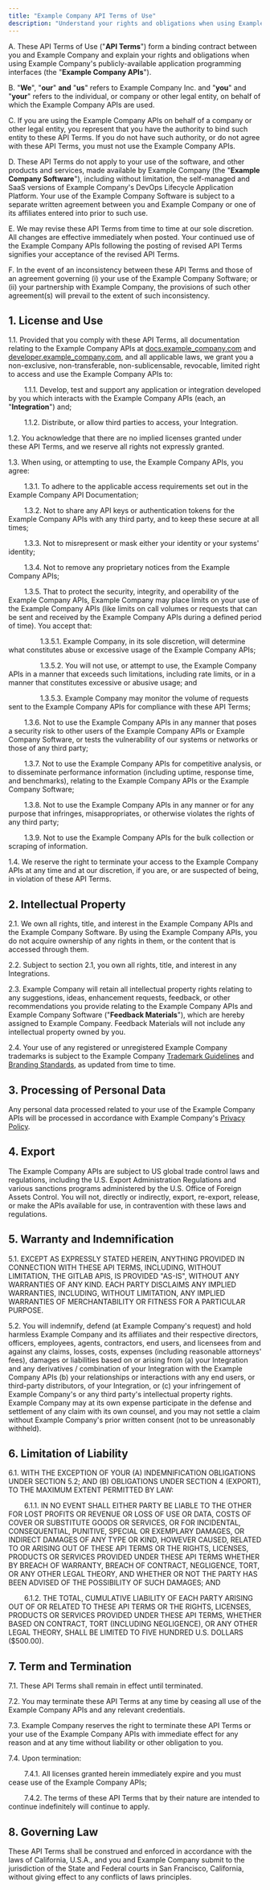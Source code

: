 ```yaml
---
title: "Example Company API Terms of Use"
description: "Understand your rights and obligations when using Example Company's publicly-available APIs"
---
```


A. These API Terms of Use ("**API Terms**") form a binding contract between you and Example Company and explain your rights and obligations when using Example Company's publicly-available application programming interfaces (the "**Example Company APIs**").

B. "**We**", "**our**" **and** "**us**" refers to Example Company Inc. and "**you**" and "**your**" refers to the individual, or company or other legal entity, on behalf of which the Example Company APIs are used.

C. If you are using the Example Company APIs on behalf of a company or other legal entity, you represent that you have the authority to bind such entity to these API Terms. If you do not have such authority, or do not agree with these API Terms, you must not use the Example Company APIs.

D. These API Terms do not apply to your use of the software, and other products and services, made available by Example Company (the "**Example Company Software**"), including without limitation, the self-managed and SaaS versions of Example Company's DevOps Lifecycle Application Platform. Your use of the Example Company Software is subject to a separate written agreement between you and Example Company or one of its affiliates entered into prior to such use.

E. We may revise these API Terms from time to time at our sole discretion. All changes are effective immediately when posted. Your continued use of the Example Company APIs following the posting of revised API Terms signifies your acceptance of the revised API Terms.

F. In the event of an inconsistency between these API Terms and those of an agreement governing (i) your use of the Example Company Software; or (ii) your partnership with Example Company, the provisions of such other agreement(s) will prevail to the extent of such inconsistency.

## 1. License and Use

1.1. Provided that you comply with these API Terms, all documentation relating to the Example Company APIs at [docs.example_company.com](https://docs.example_company.com/) and [developer.example_company.com](http://developer.example_company.com), and all applicable laws, we grant you a non-exclusive, non-transferable, non-sublicensable, revocable, limited right to access and use the Example Company APIs to:

&nbsp;&nbsp;&nbsp;&nbsp;&nbsp;&nbsp;&nbsp;&nbsp;1.1.1. Develop, test and support any application or integration developed by you which interacts with the Example Company APIs (each, an "**Integration**") and;

&nbsp;&nbsp;&nbsp;&nbsp;&nbsp;&nbsp;&nbsp;&nbsp;1.1.2. Distribute, or allow third parties to access, your Integration.

1.2. You acknowledge that there are no implied licenses granted under these API Terms, and we reserve all rights not expressly granted.

1.3. When using, or attempting to use, the Example Company APIs, you agree:

&nbsp;&nbsp;&nbsp;&nbsp;&nbsp;&nbsp;&nbsp;&nbsp;1.3.1. To adhere to the applicable access requirements set out in the Example Company API Documentation;

&nbsp;&nbsp;&nbsp;&nbsp;&nbsp;&nbsp;&nbsp;&nbsp;1.3.2. Not to share any API keys or authentication tokens for the Example Company APIs with any third party, and to keep these secure at all times;

&nbsp;&nbsp;&nbsp;&nbsp;&nbsp;&nbsp;&nbsp;&nbsp;1.3.3. Not to misrepresent or mask either your identity or your systems' identity;

&nbsp;&nbsp;&nbsp;&nbsp;&nbsp;&nbsp;&nbsp;&nbsp;1.3.4. Not to remove any proprietary notices from the Example Company APIs;

&nbsp;&nbsp;&nbsp;&nbsp;&nbsp;&nbsp;&nbsp;&nbsp;1.3.5. That to protect the security, integrity, and operability of the Example Company APIs, Example Company may place limits on your use of the Example Company APIs (like limits on call volumes or requests that can be sent and received by the Example Company APIs during a defined period of time). You accept that:

&nbsp;&nbsp;&nbsp;&nbsp;&nbsp;&nbsp;&nbsp;&nbsp;&nbsp;&nbsp;&nbsp;&nbsp;&nbsp;&nbsp;&nbsp;&nbsp;1.3.5.1. Example Company, in its sole discretion, will determine what constitutes abuse or excessive usage of the Example Company APIs;

&nbsp;&nbsp;&nbsp;&nbsp;&nbsp;&nbsp;&nbsp;&nbsp;&nbsp;&nbsp;&nbsp;&nbsp;&nbsp;&nbsp;&nbsp;&nbsp;1.3.5.2. You will not use, or attempt to use, the Example Company APIs in a manner that exceeds such limitations, including rate limits, or in a manner that constitutes excessive or abusive usage; and

&nbsp;&nbsp;&nbsp;&nbsp;&nbsp;&nbsp;&nbsp;&nbsp;&nbsp;&nbsp;&nbsp;&nbsp;&nbsp;&nbsp;&nbsp;&nbsp;1.3.5.3. Example Company may monitor the volume of requests sent to the Example Company APIs for compliance with these API Terms;

&nbsp;&nbsp;&nbsp;&nbsp;&nbsp;&nbsp;&nbsp;&nbsp;1.3.6. Not to use the Example Company APIs in any manner that poses a security risk to other users of the Example Company APIs or Example Company Software, or tests the vulnerability of our systems or networks or those of any third party;

&nbsp;&nbsp;&nbsp;&nbsp;&nbsp;&nbsp;&nbsp;&nbsp;1.3.7. Not to use the Example Company APIs for competitive analysis, or to disseminate performance information (including uptime, response time, and benchmarks), relating to the Example Company APIs or the Example Company Software;

&nbsp;&nbsp;&nbsp;&nbsp;&nbsp;&nbsp;&nbsp;&nbsp;1.3.8. Not to use the Example Company APIs in any manner or for any purpose that infringes, misappropriates, or otherwise violates the rights of any third party;

&nbsp;&nbsp;&nbsp;&nbsp;&nbsp;&nbsp;&nbsp;&nbsp;1.3.9. Not to use the Example Company APIs for the bulk collection or scraping of information.

1.4. We reserve the right to terminate your access to the Example Company APIs at any time and at our discretion, if you are, or are suspected of being, in violation of these API Terms.

## 2. Intellectual Property

2.1. We own all rights, title, and interest in the Example Company APIs and the Example Company Software. By using the Example Company APIs, you do not acquire ownership of any rights in them, or the content that is accessed through them.

2.2. Subject to section 2.1, you own all rights, title, and interest in any Integrations.

2.3. Example Company will retain all intellectual property rights relating to any suggestions, ideas, enhancement requests, feedback, or other recommendations you provide relating to the Example Company APIs and Example Company Software ("**Feedback Materials**"), which are hereby assigned to Example Company. Feedback Materials will not include any intellectual property owned by you.

2.4. Your use of any registered or unregistered Example Company trademarks is subject to the Example Company [Trademark Guidelines](/handbook/marketing/brand-and-product-marketing/brand/brand-activation/trademark-guidelines) and [Branding Standards](/handbook/marketing/brand-and-product-marketing/brand/brand-activation/brand-standards/), as updated from time to time.

## 3. Processing of Personal Data

Any personal data processed related to your use of the Example Company APIs will be processed in accordance with Example Company's [Privacy Policy](https://about.example_company.com/privacy/).

## 4. Export

The Example Company APIs are subject to US global trade control laws and regulations, including the U.S. Export Administration Regulations and various sanctions programs administered by the U.S. Office of Foreign Assets Control. You will not, directly or indirectly, export, re-export, release, or make the APIs available for use, in contravention with these laws and regulations.

## 5. Warranty and Indemnification

5.1. EXCEPT AS EXPRESSLY STATED HEREIN, ANYTHING PROVIDED IN CONNECTION WITH THESE API TERMS, INCLUDING, WITHOUT LIMITATION, THE GITLAB APIS, IS PROVIDED "AS-IS", WITHOUT ANY WARRANTIES OF ANY KIND. EACH PARTY DISCLAIMS ANY IMPLIED WARRANTIES, INCLUDING, WITHOUT LIMITATION, ANY IMPLIED WARRANTIES OF MERCHANTABILITY OR FITNESS FOR A PARTICULAR PURPOSE.

5.2. You will indemnify, defend (at Example Company's request) and hold harmless Example Company and its affiliates and their respective directors, officers, employees, agents, contractors, end users, and licensees from and against any claims, losses, costs, expenses (including reasonable attorneys' fees), damages or liabilities based on or arising from (a) your Integration and any derivatives / combination of your Integration with the Example Company APIs (b) your relationships or  interactions with any end users, or third-party distributors, of your Integration, or (c) your infringement of Example Company's or any third party's intellectual property rights. Example Company may at its own expense participate in the defense and settlement of any claim with its own counsel, and you may not settle a claim without Example Company's prior written consent (not to be unreasonably withheld).

## 6. Limitation of Liability

6.1. WITH THE EXCEPTION OF YOUR (A) INDEMNIFICATION OBLIGATIONS UNDER SECTION 5.2; AND (B) OBLIGATIONS UNDER SECTION 4 (EXPORT), TO THE MAXIMUM EXTENT PERMITTED BY LAW:

&nbsp;&nbsp;&nbsp;&nbsp;&nbsp;&nbsp;&nbsp;&nbsp;6.1.1. IN NO EVENT SHALL EITHER PARTY BE LIABLE TO THE OTHER FOR LOST PROFITS OR REVENUE OR LOSS OF USE OR DATA, COSTS OF COVER OR SUBSTITUTE GOODS OR SERVICES, OR FOR INCIDENTAL, CONSEQUENTIAL, PUNITIVE, SPECIAL OR EXEMPLARY DAMAGES, OR INDIRECT DAMAGES OF ANY TYPE OR KIND, HOWEVER CAUSED, RELATED TO OR ARISING OUT OF THESE API TERMS OR THE RIGHTS, LICENSES, PRODUCTS OR SERVICES PROVIDED UNDER THESE API TERMS WHETHER BY BREACH OF WARRANTY, BREACH OF CONTRACT, NEGLIGENCE, TORT, OR ANY OTHER LEGAL THEORY, AND WHETHER OR NOT THE PARTY HAS BEEN ADVISED OF THE POSSIBILITY OF SUCH DAMAGES; AND

&nbsp;&nbsp;&nbsp;&nbsp;&nbsp;&nbsp;&nbsp;&nbsp;6.1.2. THE TOTAL, CUMULATIVE LIABILITY OF EACH PARTY ARISING OUT OF OR RELATED TO THESE API TERMS OR THE RIGHTS, LICENSES, PRODUCTS OR SERVICES PROVIDED UNDER THESE API TERMS, WHETHER BASED ON CONTRACT, TORT (INCLUDING NEGLIGENCE), OR ANY OTHER LEGAL THEORY, SHALL BE LIMITED TO FIVE HUNDRED U.S. DOLLARS ($500.00).

## 7. Term and Termination

7.1. These API Terms shall remain in effect until terminated.

7.2. You may terminate these API Terms at any time by ceasing all use of the Example Company APIs and any relevant credentials.

7.3. Example Company reserves the right to terminate these API Terms or your use of the Example Company APIs with immediate effect for any reason and at any time without liability or other obligation to you.

7.4. Upon termination:

&nbsp;&nbsp;&nbsp;&nbsp;&nbsp;&nbsp;&nbsp;&nbsp;7.4.1. All licenses granted herein immediately expire and you must cease use of the Example Company APIs;

&nbsp;&nbsp;&nbsp;&nbsp;&nbsp;&nbsp;&nbsp;&nbsp;7.4.2. The terms of these API Terms that by their nature are intended to continue indefinitely will continue to apply.

## 8. Governing Law

These API Terms shall be construed and enforced in accordance with the laws of California, U.S.A., and you and Example Company submit to the jurisdiction of the State and Federal courts in San Francisco, California, without giving effect to any conflicts of laws principles.
